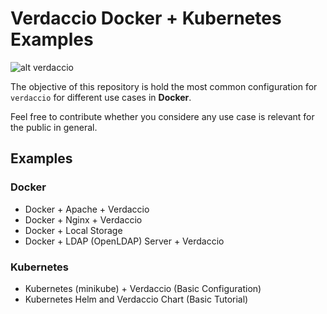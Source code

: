 # Verdaccio Docker + Kubernetes Examples

![alt verdaccio](https://www.verdaccio.org/img/devops_support_grey.png "verdaccio devops")

The objective of this repository is hold the most common configuration for `verdaccio` for different use cases in **Docker**.

Feel free to contribute whether you considere any use case is relevant for the public in general.

## Examples

### Docker

* Docker + Apache + Verdaccio
* Docker + Nginx + Verdaccio
* Docker + Local Storage
* Docker + LDAP (OpenLDAP) Server + Verdaccio

### Kubernetes

* Kubernetes (minikube) + Verdaccio (Basic Configuration)
* Kubernetes Helm and Verdaccio Chart (Basic Tutorial)